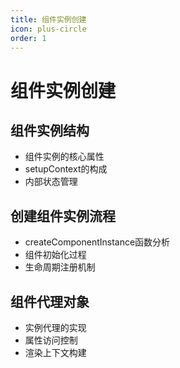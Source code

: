 ```yaml
---
title: 组件实例创建
icon: plus-circle
order: 1
---
```


# 组件实例创建

## 组件实例结构
- 组件实例的核心属性
- setupContext的构成
- 内部状态管理

## 创建组件实例流程
- createComponentInstance函数分析
- 组件初始化过程
- 生命周期注册机制

## 组件代理对象
- 实例代理的实现
- 属性访问控制
- 渲染上下文构建
